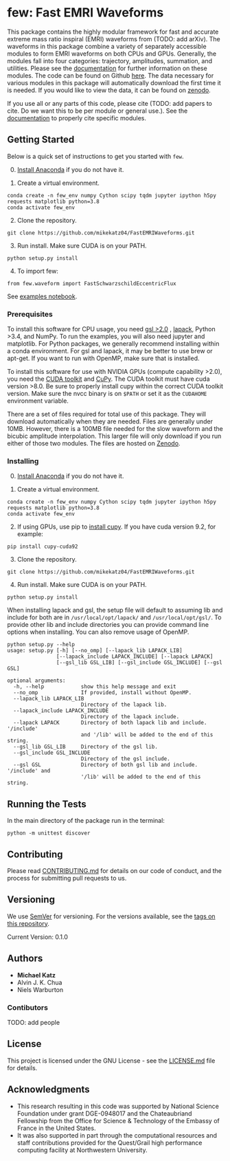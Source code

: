 # few: Fast EMRI Waveforms

This package contains the highly modular framework for fast and accurate extreme mass ratio inspiral (EMRI) waveforms from (TODO: add arXiv). The waveforms in this package combine a variety of separately accessible modules to form EMRI waveforms on both CPUs and GPUs. Generally, the modules fall into four categories: trajectory, amplitudes, summation, and utilities. Please see the [documentation](https://bhptoolkit.org/FastEMRIWaveforms/) for further information on these modules. The code can be found on Github [here](https://github.com/BlackHolePerturbationToolkit/FastEMRIWaveforms). The data necessary for various modules in this package will automatically download the first time it is needed. If you would like to view the data, it can be found on [zenodo](https://zenodo.org/record/3981654#.XzS_KRNKjlw).

If you use all or any parts of this code, please cite (TODO: add papers to cite. Do we want this to be per module or general use.). See the [documentation](https://bhptoolkit.org/FastEMRIWaveforms/) to properly cite specific modules.

## Getting Started

Below is a quick set of instructions to get you started with `few`.

0) [Install Anaconda](https://bhptoolkit.org/FastEMRIWaveforms/) if you do not have it.

1) Create a virtual environment.

```
conda create -n few_env numpy Cython scipy tqdm jupyter ipython h5py requests matplotlib python=3.8
conda activate few_env
```

2) Clone the repository.

```
git clone https://github.com/mikekatz04/FastEMRIWaveforms.git
```

3) Run install. Make sure CUDA is on your PATH.

```
python setup.py install
```

4) To import few:

```
from few.waveform import FastSchwarzschildEccentricFlux
```

See [examples notebook](examples/SchwarzschildEccentricWaveform_intro.ipynb).


### Prerequisites

To install this software for CPU usage, you need [gsl >2.0](https://www.gnu.org/software/gsl/) , [lapack](https://www.netlib.org/lapack/lug/node14.html), Python >3.4, and NumPy. To run the examples, you will also need jupyter and matplotlib. For Python packages, we generally recommend installing within a conda environment. For gsl and lapack, it may be better to use brew or apt-get. If you want to run with OpenMP, make sure that is installed.


To install this software for use with NVIDIA GPUs (compute capability >2.0), you need the [CUDA toolkit](https://docs.nvidia.com/cuda/cuda-installation-guide-linux/index.html) and [CuPy](https://cupy.chainer.org/). The CUDA toolkit must have cuda version >8.0. Be sure to properly install cupy within the correct CUDA toolkit version. Make sure the nvcc binary is on `$PATH` or set it as the `CUDAHOME` environment variable.

There are a set of files required for total use of this package. They will download automatically when they are needed. Files are generally under 10MB. However, there is a 100MB file needed for the slow waveform and the bicubic amplitude interpolation. This larger file will only download if you run either of those two modules. The files are hosted on [Zenodo](https://sandbox.zenodo.org/record/653693#.XySP_vhKjlw).

### Installing


0) [Install Anaconda](https://docs.anaconda.com/anaconda/install/) if you do not have it.

1) Create a virtual environment.

```
conda create -n few_env numpy Cython scipy tqdm jupyter ipython h5py requests matplotlib python=3.8
conda activate few_env
```

2) If using GPUs, use pip to [install cupy](https://docs-cupy.chainer.org/en/stable/install.html). If you have cuda version 9.2, for example:

```
pip install cupy-cuda92
```

3) Clone the repository.

```
git clone https://github.com/mikekatz04/FastEMRIWaveforms.git
```

4) Run install. Make sure CUDA is on your PATH.

```
python setup.py install
```


When installing lapack and gsl, the setup file will default to assuming lib and include for both are in `/usr/local/opt/lapack/` and `/usr/local/opt/gsl/`. To provide other lib and include directories you can provide command line options when installing. You can also remove usage of OpenMP.

```
python setup.py --help
usage: setup.py [-h] [--no_omp] [--lapack_lib LAPACK_LIB]
                [--lapack_include LAPACK_INCLUDE] [--lapack LAPACK]
                [--gsl_lib GSL_LIB] [--gsl_include GSL_INCLUDE] [--gsl GSL]

optional arguments:
  -h, --help            show this help message and exit
  --no_omp              If provided, install without OpenMP.
  --lapack_lib LAPACK_LIB
                        Directory of the lapack lib.
  --lapack_include LAPACK_INCLUDE
                        Directory of the lapack include.
  --lapack LAPACK       Directory of both lapack lib and include. '/include'
                        and '/lib' will be added to the end of this string.
  --gsl_lib GSL_LIB     Directory of the gsl lib.
  --gsl_include GSL_INCLUDE
                        Directory of the gsl include.
  --gsl GSL             Directory of both gsl lib and include. '/include' and
                        '/lib' will be added to the end of this string.
```



## Running the Tests

In the main directory of the package run in the terminal:
```
python -m unittest discover
```


## Contributing

Please read [CONTRIBUTING.md](CONTRIBUTING.md) for details on our code of conduct, and the process for submitting pull requests to us.

## Versioning

We use [SemVer](http://semver.org/) for versioning. For the versions available, see the [tags on this repository](https://github.com/mikekatz04/gce/tags).

Current Version: 0.1.0

## Authors

* **Michael Katz**
* Alvin J. K. Chua
* Niels Warburton

### Contibutors

TODO: add people

## License

This project is licensed under the GNU License - see the [LICENSE.md](LICENSE.md) file for details.

## Acknowledgments

* This research resulting in this code was supported by National Science Foundation under grant DGE-0948017 and the Chateaubriand Fellowship from the Office for Science \& Technology of the Embassy of France in the United States.
* It was also supported in part through the computational resources and staff contributions provided for the Quest/Grail high performance computing facility at Northwestern University.
